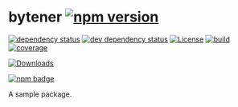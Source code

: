 # bytener [![npm version][npm-version-svg]][package-url] <!-- omit in toc -->

[![dependency status][deps-svg]][deps-url]
[![dev dependency status][dev-deps-svg]][dev-deps-url]
[![License][license-image]][license-url]
[![build][build-image]][build-url]
[![coverage][coverage-image]][coverage-url]

[![Downloads][downloads-image]][downloads-url]

[![npm badge][npm-badge-png]][package-url]

A sample package.

[npm-version-svg]: https://badge.fury.io/js/bytener.svg
[package-url]: https://npmjs.com/package/bytener
[deps-svg]: https://david-dm.org/bytener.svg
[deps-url]: https://david-dm.org/bytener
[dev-deps-svg]: https://david-dm.org/bytener/dev-status.svg
[dev-deps-url]: https://david-dm.org/bytener#info=devDependencies
[license-image]: https://img.shields.io/npm/l/bytener.svg
[license-url]: LICENSE
[build-image]: https://github.com/xcor-io/bytener/actions/workflows/node.js.yml/badge.svg
[build-url]: https://github.com/xcor-io/bytener/actions/workflows/node.js.yml
[coverage-image]: https://coveralls.io/repos/github/xcor-io/bytener/badge.svg?branch=main
[coverage-url]: https://coveralls.io/github/xcor-io/bytener?branch=main
[downloads-image]: https://img.shields.io/npm/dm/bytener.svg
[downloads-url]: https://npm-stat.com/charts.html?package=bytener
[npm-badge-png]: https://nodei.co/npm/bytener.png?downloads=true&stars=true
